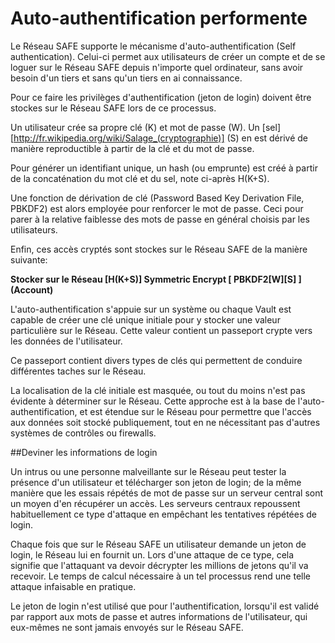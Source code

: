 # Auto-authentification performente

Le Réseau SAFE supporte le mécanisme d'auto-authentification (Self authentication). Celui-ci permet aux utilisateurs de créer un compte et de se loguer sur le Réseau SAFE depuis n'importe quel ordinateur, sans avoir besoin d'un tiers et sans qu'un tiers en ai connaissance.

Pour ce faire les privilèges d'authentification (jeton de login) doivent être stockes sur le Réseau SAFE lors de ce processus.

Un utilisateur crée sa propre clé (K) et mot de passe (W). Un [sel][http://fr.wikipedia.org/wiki/Salage_(cryptographie)] (S) en est dérivé de manière reproductible à partir de la clé et du mot de passe.

Pour générer un identifiant unique, un hash (ou emprunte) est créé à partir de la concaténation du mot clé et du sel, note ci-après H(K+S).

Une fonction de dérivation de clé (Password Based Key Derivation File, PBKDF2) est alors employée pour renforcer le mot de passe. Ceci pour parer à la relative faiblesse des mots de passe en général choisis par les utilisateurs.

Enfin, ces accès cryptés sont stockes sur le Réseau SAFE de la manière suivante:

**Stocker sur le Réseau [H(K+S)] Symmetric Encrypt [ PBKDF2[W][S] ] (Account)**

L'auto-authentification s'appuie sur un système ou chaque Vault est capable de créer une clé unique initiale pour y stocker une valeur particulière sur le Réseau. Cette valeur contient un passeport crypte vers les données de l'utilisateur.

Ce passeport contient divers types de clés qui permettent de conduire différentes taches sur le Réseau.

La localisation de la clé initiale est masquée, ou tout du moins n'est pas évidente à déterminer sur le Réseau. Cette approche est à la base de l'auto-authentification, et est étendue sur le Réseau pour permettre que l'accès aux données soit stocké publiquement, tout en ne nécessitant pas d'autres systèmes de contrôles ou firewalls.

##Deviner les informations de login

Un intrus ou une personne malveillante sur le Réseau peut tester la présence d'un utilisateur et télécharger son jeton de login; de la même manière que les essais répétés de mot de passe sur un serveur central sont un moyen d'en récupérer un accès. Les serveurs centraux repoussent habituellement ce type d'attaque en empêchant les tentatives répétées de login. 

Chaque fois que sur le Réseau SAFE un utilisateur demande un jeton de login, le Réseau lui en fournit un. Lors d'une attaque de ce type, cela signifie que l'attaquant va devoir décrypter les millions de jetons qu'il va recevoir. Le temps de calcul nécessaire à un tel processus rend une telle attaque infaisable en pratique.

Le jeton de login n'est utilisé que pour l'authentification, lorsqu'il est validé par rapport aux mots de passe et autres informations de l'utilisateur, qui eux-mêmes ne sont jamais envoyés sur le Réseau SAFE.

[wikipedia-salt-crypto]: http://en.wikipedia.org/wiki/Salt_(cryptography)
